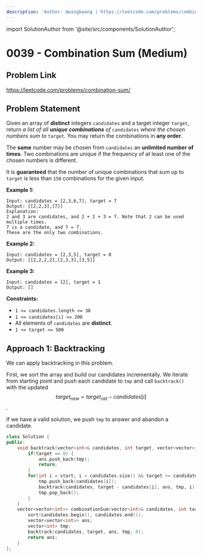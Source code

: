 ```yaml
---
description: 'Author: @wingkwong | https://leetcode.com/problems/combination-sum/'
---
```


import SolutionAuthor from '@site/src/components/SolutionAuthor';

# 0039 - Combination Sum (Medium)

## Problem Link

https://leetcode.com/problems/combination-sum/

## Problem Statement

Given an array of **distinct** integers `candidates` and a target integer `target`, return _a list of all **unique combinations** of_ `candidates` _where the chosen numbers sum to_ `target`_._ You may return the combinations in **any order**.

The **same** number may be chosen from `candidates` an **unlimited number of times**. Two combinations are unique if the frequency of at least one of the chosen numbers is different.

It is **guaranteed** that the number of unique combinations that sum up to `target` is less than `150` combinations for the given input.

**Example 1:**

```
Input: candidates = [2,3,6,7], target = 7
Output: [[2,2,3],[7]]
Explanation:
2 and 3 are candidates, and 2 + 2 + 3 = 7. Note that 2 can be used multiple times.
7 is a candidate, and 7 = 7.
These are the only two combinations.
```

**Example 2:**

```
Input: candidates = [2,3,5], target = 8
Output: [[2,2,2,2],[2,3,3],[3,5]]
```

**Example 3:**

```
Input: candidates = [2], target = 1
Output: [] 
```

**Constraints:**

* `1 <= candidates.length <= 30`
* `1 <= candidates[i] <= 200`
* All elements of `candidates` are **distinct**.
* `1 <= target <= 500`

## Approach 1: Backtracking

We can apply backtracking in this problem.

First, we sort the array and build our candidates incrementally. We iterate from starting point and  push each candidate to `tmp` and call `backtrack()` with the updated  $$target_{new} = target_{old} - candidates[i]$$.

If we have a valid solution, we push `tmp` to answer and abandon a candidate.

<SolutionAuthor name="@wingkwong"/>

```cpp
class Solution {
public:
    void backtrack(vector<int>& candidates, int target, vector<vector<int>>& ans, vector<int>& tmp, int start) {
        if(target == 0) {
            ans.push_back(tmp);
            return;
        }
        for(int i = start; i < candidates.size() && target >= candidates[i]; i++){
            tmp.push_back(candidates[i]);
            backtrack(candidates, target - candidates[i], ans, tmp, i);
            tmp.pop_back();
        }
    }
    vector<vector<int>> combinationSum(vector<int>& candidates, int target) {
        sort(candidates.begin(), candidates.end());
        vector<vector<int>> ans;
        vector<int> tmp;
        backtrack(candidates, target, ans, tmp, 0);
        return ans;
    }
};
```
